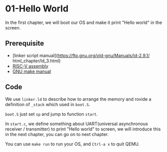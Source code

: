 # 01-Hello World

In the first chapter, we will boot our OS and make it print "Hello world" in
the screen.

## Prerequisite

- [linker script manual](https://ftp.gnu.org/old-gnu/Manuals/ld-2.9.1/
html_chapter/ld_3.html)
- [RISC-V assembly](https://shakti.org.in/docs/risc-v-asm-manual.pdf)
- [GNU make manual](https://www.gnu.org/software/make/manual/make.html)

## Code

We use `linker.ld` to describe how to arrange the memory and rovide a definition
of `_stack` which used in `boot.S`.

`boot.S` just set `sp` and jump to function `start`.

In `start.c`, we define something about UART(universal asynchronous receiver /
transmitter) to print "Hello world" to screen, we will introduce this in the
next chapter, you can go on to next chapter.

You can use `make run` to run your OS, and `Ctrl-a x` to quit QEMU.
